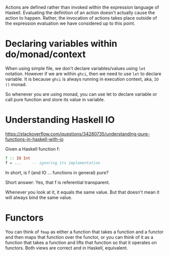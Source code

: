 Actions are defined rather than invoked within the expression language of Haskell. Evaluating the definition of an action doesn't actually cause the action to happen. Rather, the invocation of actions takes place outside of the expression evaluation we have considered up to this point.

# Declaring variables within do/monad/context
When using simple file, we don't declare variables/values using `let` notation. However if we are within `ghci`, then we need to use `let` to declare variable. It is because `ghci` is always running in execution context, aka, `IO ()` monad.

So whenever you are using monad, you can use let to declare variable or call pure function and store its value in variable.

# Understanding Haskell IO

https://stackoverflow.com/questions/34280735/understanding-pure-functions-in-haskell-with-io

Given a Haskell function f:

```haskell
f :: IO Int
f = ...     -- ignoring its implementation
```

In short, is f (and IO ... functions in general) pure?

Short answer: Yes, that f is referential transparent.

Whenever you look at it, it equals the same value.
But that doesn't mean it will always bind the same value.

# Functors
You can think of `fmap` as either a function that takes a function and a functor and then maps that function over the functor, or you can think of it as a function that takes a function and lifts that function so that it operates on functors. Both views are correct and in Haskell, equivalent.